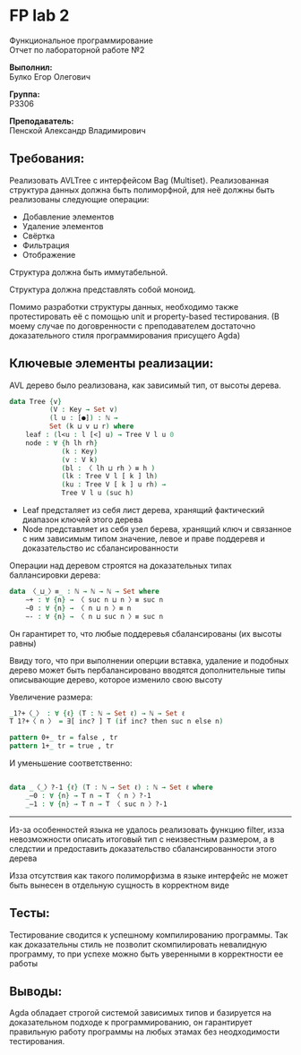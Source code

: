 # FP lab 2


Функциональное программирование<br>
Отчет по лабораторной работе №2


**Выполнил:** <br>
Булко Егор Олегович

**Группа:**<br>
P3306

**Преподаватель:**<br>
Пенской Александр Владимирович

## Требования:

Реализовать AVLTree с интерфейсом Bag (Multiset).
Реализованная структура данных должна быть полиморфной, для неё должны быть реализованы следующие операции:
- Добавление элементов
- Удаление элементов
- Свёртка
- Фильтрация
- Отображение

Структура должна быть иммутабельной.

Структура должна представлять собой моноид.

Помимо разработки структуры данных, необходимо также протестировать её с помощью unit и property-based тестирования.
(В моему случае по договренности с преподавателем достаточно доказательного стиля программирования присущего Agda)

## Ключевые элементы реализации:

AVL дерево было реализована, как зависимый тип, от высоты дерева. 

```agda
data Tree {v} 
          (V : Key → Set v) 
          (l u : [●]) : ℕ → 
          Set (k ⊔ v ⊔ r) where
    leaf : (l<u : l [<] u) → Tree V l u 0
    node : ∀ {h lh rh}
             (k : Key)
             (v : V k)
             (bl : 〈 lh ⊔ rh 〉≡ h )
             (lk : Tree V l [ k ] lh)
             (ku : Tree V [ k ] u rh) →
             Tree V l u (suc h)
```

- Leaf предсталяет из себя лист дерева, хранящий фактический диапазон ключей этого дерева
- Node представляет из себя узел берева, хранящий ключ и связанное с ним зависимым типом значение, левое и праве поддеревя и доказательство ис сбалансированности 

Операции над деревом строятся на доказательных типах баллансировки дерева:
```agda
data 〈_⊔_〉≡_ : ℕ → ℕ → ℕ → Set where
    ∼+ : ∀ {n} → 〈 suc n ⊔ n 〉≡ suc n
    ∼0 : ∀ {n} → 〈 n ⊔ n 〉≡ n 
    ∼- : ∀ {n} → 〈 n ⊔ suc n 〉≡ suc n
```
Он гарантирет то, что любые поддеревья сбалансированы (их высоты равны)

Ввиду того, что при выполнении оперции вставка, удаление и подобных дерево может быть пербалансировано вводятся дополнительные типы описывающие дерево, которое изменило свою высоту

Увеличение размера:

```agda
_1?+〈_〉 : ∀ {ℓ} (T : ℕ → Set ℓ) → ℕ → Set ℓ
T 1?+〈 n 〉 = ∃[ inc? ] T (if inc? then suc n else n)

pattern 0+_ tr = false , tr
pattern 1+_ tr = true , tr

```

И уменьшение соответственно:

```agda

data _〈_〉?-1 {ℓ} (T : ℕ → Set ℓ) : ℕ → Set ℓ where
    _–0 : ∀ {n} → T n → T 〈 n 〉?-1
    _–1 : ∀ {n} → T n → T 〈 suc n 〉?-1
```

---

Из-за особенностей языка не удалось реализовать функцию filter, изза невозможности описать итоговый тип с неизвестным размером, а в следстии и предоставить доказательство сбалансированности этого дерева

Изза отсутствия как такого полиморфизма в языке интерфейс не может быть вынесен в отдельную сущность в корректном виде


## Тесты:

Тестирование сводится к успешному компилированию программы. Так как доказательны стиль не позволит скомпилировать невалидную программу, то при успехе можно быть уверенными в корректности ее работы  


## Выводы:

Agda обладает строгой системой зависимых типов и базируется на доказательном подходе к программированию, он гарантирует правильную работу программы на любых этамах без неодходимости тестирования.